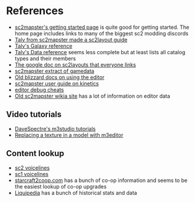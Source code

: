 # References
* [sc2mapster's getting started page](https://sc2mapster.github.io/mkdocs/setup/) is quite good for getting started. The home page includes links to many of the biggest sc2 modding discords
* [Talv from sc2mapster made a sc2layout guide](https://mapster.talv.space/ui-layout)
* [Talv's Galaxy reference](https://mapster.talv.space/galaxy/reference)
* [Talv's Data reference](https://mapster.talv.space/data/annotated.html) seems less complete but at least lists all catalog types and their members
* [The google doc on sc2layouts that everyone links](https://docs.google.com/document/d/1wvlTy-XCyCxjd4ZNuElRbqkcY5UA5pneYFl4i1LCYLs/edit)
* [sc2mapster extract of gamedata](https://github.com/SC2Mapster/SC2GameData)
* [Old blizzard docs on using the editor](https://s2editor-guides.readthedocs.io/#)
* [sc2mapster user guide on kinetics](https://www.sc2mapster.com/forums/development/data/156280-practical-kinetics)
* [editor debug cheats](https://s2editor-guides.readthedocs.io/New_Tutorials/03_Trigger_Editor/055_Debug_Cheats/)
* [Old sc2mapster wikia site](https://sc2mapster.fandom.com/wiki/SC2Mapster_Wiki) has a lot of information on editor data

## Video tutorials
* [DaveSpectre's m3studio tutorials](https://www.youtube.com/watch?v=MDFx9at5ubw&list=PLZP-jB0xcxPrBZm3K8zOmpdN76qSEiswR&index=4)
* [Replacing a texture in a model with m3editor](https://www.youtube.com/watch?v=_2I55hW1pyc)

## Content lookup
* [sc2 voicelines](https://docs.google.com/spreadsheets/d/147uZiMGrBw4qJXj0NsJ0HFU49V-g0NQtC4JNUmKdGT4/edit?gid=28345329#gid=28345329)
* [sc1 voicelines](https://docs.google.com/spreadsheets/d/1yrQlLzqvt3rpWSti5aRLPRH3n5tKLn5MrFMMzfFsL8M/edit?gid=2049099558#gid=2049099558)
* [starcraft2coop.com](https://starcraft2coop.com/) has a bunch of co-op information and seems to be the easiest lookup of co-op upgrades
* [Liquipedia](https://liquipedia.net/starcraft2/Main_Page) has a bunch of historical stats and data

